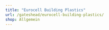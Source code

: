 ```yaml
---
title: "Eurocell Building Plastics"
url: /gateshead/eurocell-building-plastics/
shop: Allgemein
---
```

